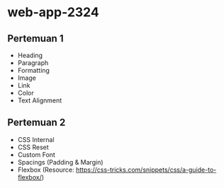# web-app-2324

## Pertemuan 1

- Heading
- Paragraph
- Formatting
- Image
- Link
- Color
- Text Alignment

## Pertemuan 2

- CSS Internal
- CSS Reset
- Custom Font
- Spacings (Padding & Margin)
- Flexbox (Resource: https://css-tricks.com/snippets/css/a-guide-to-flexbox/)